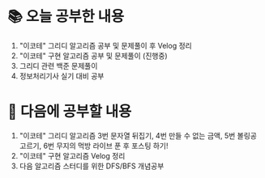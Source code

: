 # 📚 오늘 공부한 내용
1. "이코테" 그리디 알고리즘 공부 및 문제풀이 후 Velog 정리
2. "이코테" 구현 알고리즘 공부 및 문제풀이 (진행중)
3. 그리디 관련 백준 문제풀이
4. 정보처리기사 실기 대비 공부

# 🎯 다음에 공부할 내용
1. "이코테" 그리디 알고리즘 3번 문자열 뒤집기, 4번 만들 수 없는 금액, 5번 볼링공 고르기, 6번 무지의 먹방 라이브 푼 후 포스팅 하기!
2. "이코테" 구현 알고리즘 Velog 정리
3. 다음 알고리즘 스터디를 위한 DFS/BFS 개념공부

